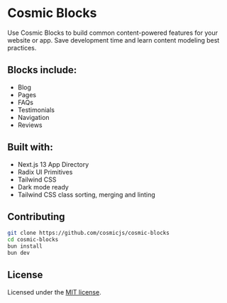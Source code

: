 # Cosmic Blocks

Use Cosmic Blocks to build common content-powered features for your website or app. Save development time and learn content modeling best practices.

## Blocks include:

- Blog
- Pages
- FAQs
- Testimonials
- Navigation
- Reviews

## Built with:

- Next.js 13 App Directory
- Radix UI Primitives
- Tailwind CSS
- Dark mode ready
- Tailwind CSS class sorting, merging and linting

## Contributing

```bash
git clone https://github.com/cosmicjs/cosmic-blocks
cd cosmic-blocks
bun install
bun dev
```

## License

Licensed under the [MIT license](https://github.com/cosmicjs/cosmic-blocks/blob/main/LICENSE.md).
